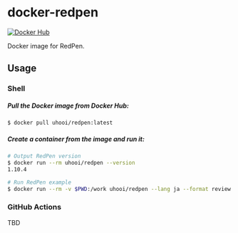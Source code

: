 # docker-redpen

[![Docker Hub](http://dockeri.co/image/uhooi/redpen)](https://hub.docker.com/r/uhooi/redpen)

Docker image for RedPen.

## Usage

### Shell

##### Pull the Docker image from Docker Hub:

```bash
$ docker pull uhooi/redpen:latest
```

##### Create a container from the image and run it:

```bash
# Output RedPen version
$ docker run --rm uhooi/redpen --version
1.10.4

# Run RedPen example
$ docker run --rm -v $PWD:/work uhooi/redpen --lang ja --format review --conf redpen-conf.xml --limit 0 foo.re
```

### GitHub Actions

TBD
